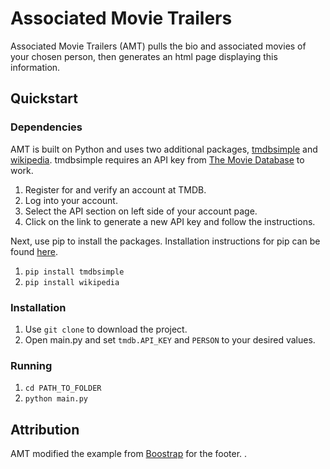 # Associated Movie Trailers
Associated Movie Trailers (AMT) pulls the bio and associated movies of your chosen person, then generates an html page displaying this information.

## Quickstart

### Dependencies

AMT is built on Python and uses two additional packages, [tmdbsimple](https://pypi.python.org/pypi/tmdbsimple) and [wikipedia](https://pypi.python.org/pypi/wikipedia/). tmdbsimple requires an API key from [The Movie Database](https://www.themoviedb.org/) to work. 

1. Register for and verify an account at TMDB.
2. Log into your account.
3. Select the API section on left side of your account page.
4. Click on the link to generate a new API key and follow the instructions.

Next, use pip to install the packages. Installation instructions for pip can be found [here](https://pip.pypa.io/en/stable/installing/).
1. `pip install tmdbsimple`
2. `pip install wikipedia`

### Installation

1. Use `git clone` to download the project.
2. Open main.py and set `tmdb.API_KEY` and `PERSON` to your desired values.

### Running

1. `cd PATH_TO_FOLDER`
2. `python main.py`

## Attribution

AMT modified the example from [Boostrap](http://getbootstrap.com/examples/sticky-footer-navbar/) for the footer.
.
